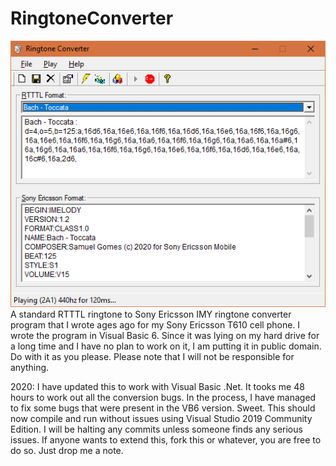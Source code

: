 # RingtoneConverter
![Screenshot](screenshot.gif)  
A standard RTTTL ringtone to Sony Ericsson IMY ringtone converter program that I wrote ages ago for my Sony Ericsson T610 cell phone. I wrote the program in Visual Basic 6. Since it was lying on my hard drive for a long time and I have no plan to work on it, I am putting it in public domain. Do with it as you please. Please note that I will not be responsible for anything.

2020: I have updated this to work with Visual Basic .Net. It tooks me 48 hours to work out all the conversion bugs. In the process, I have managed to fix some bugs that were present in the VB6 version. Sweet. This should now compile and run without issues using Visual Studio 2019 Community Edition. I will be halting any commits unless someone finds any serious issues. If anyone wants to extend this, fork this or whatever, you are free to do so. Just drop me a note.
